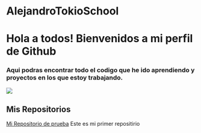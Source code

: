 # AlejandroTokioSchool
# Hola a todos! Bienvenidos a mi perfil de Github

### Aqui podras encontrar todo el codigo que he ido aprendiendo y proyectos en los que estoy trabajando.

![](https://cursos.com/wp-content/uploads/2021/04/academia-tokio-school.jpg.webp)

## Mis Repositorios

 [Mi Repositorio de prueba](https://github.com/Alexdev-01/MiPrimerRepositorio) Este es mi primer repositirio

